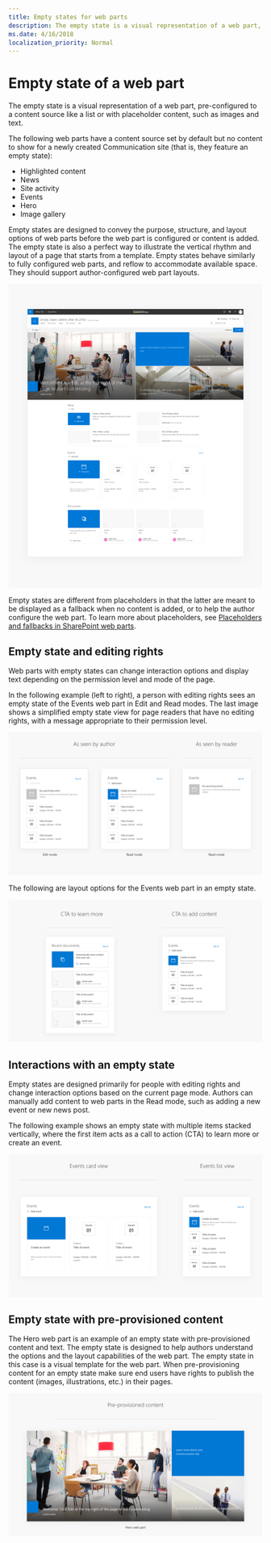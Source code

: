 ```yaml
---
title: Empty states for web parts
description: The empty state is a visual representation of a web part, pre-configured to a content source like a list or with placeholder content, such as images and text.
ms.date: 4/16/2018 
localization_priority: Normal
---
```


# Empty state of a web part

The empty state is a visual representation of a web part, pre-configured to a content source like a list or with placeholder content, such as images and text. 

The following web parts have a content source set by default but no content to show for a newly created Communication site (that is, they feature an empty state):

- Highlighted content
- News
- Site activity
- Events
- Hero
- Image gallery

Empty states are designed to convey the purpose, structure, and layout options of web parts before the web part is configured or content is added. The empty state is also a perfect way to illustrate the vertical rhythm and layout of a page that starts from a template. Empty states behave similarly to fully configured web parts, and reflow to accommodate available space. They should support author-configured web part layouts. 

![Image that shows sample web part empty states](../images/empty_state_template_01.png)

Empty states are different from placeholders in that the latter are meant to be displayed as a fallback when no content is added, or to help the author configure the web part. To learn more about placeholders, see [Placeholders and fallbacks in SharePoint web parts](placeholders-and-fallbacks.md).

## Empty state and editing rights

Web parts with empty states can change interaction options and display text depending on the permission level and mode of the page. 

In the following example (left to right), a person with editing rights sees an empty state of the Events web part in Edit and Read modes. The last image shows a simplified empty state view for page readers that have no editing rights, with a message appropriate to their permission level. 

![Author amd reader empty states](../images/empty_state_events_02.png)

The following are layout options for the Events web part in an empty state.

![Events web part empty states](../images/empty_state_ctas_03.png)

## Interactions with an empty state

Empty states are designed primarily for people with editing rights and change interaction options based on the current page mode. Authors can manually add content to web parts in the Read mode, such as adding a new event or new news post. 

The following example shows an empty state with multiple items stacked vertically, where the first item acts as a call to action (CTA) to learn more or create an event.

![Call to action example empty state cards](../images/empty_state_views_04.png)

## Empty state with pre-provisioned content

The Hero web part is an example of an empty state with pre-provisioned content and text. The empty state is designed to help authors understand the options and the layout capabilities of the web part. The empty state in this case is a visual template for the web part. When pre-provisioning content for an empty state make sure end users have rights to publish the content (images, illustrations, etc.) in their pages.

![Hero web part empty state with images and helpful text](../images/empty_state_unique_05.png)

